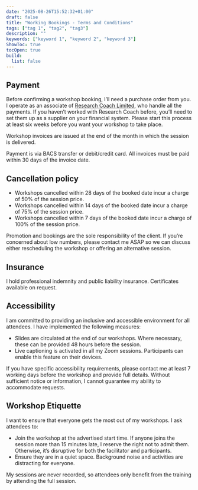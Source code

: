 ```yaml
---
date: "2025-08-26T15:52:32+01:00"
draft: false
title: "Working Bookings - Terms and Conditions"
tags: ["tag 1", "tag2", "tag3"]
description: ""
keywords: ["keyword 1", "keyword 2", "keyword 3"]
ShowToc: true
tocOpen: true
build:
  list: false
---
```


## Payment

Before confirming a workshop booking, I’ll need a purchase order from you. I operate as an associate of [Research Coach Limited](https://www.researchcoach.co.uk), who handle all the payments. If you haven’t worked with Research Coach before, you’ll need to set them up as a supplier on your financial system. Please start this process at least six weeks before you want your workshop to take place.

Workshop invoices are issued at the end of the month in which the session is delivered.

Payment is via BACS transfer or debit/credit card. All invoices must be paid within 30 days of
the invoice date.

## Cancellation policy

- Workshops cancelled within 28 days of the booked date incur a charge of 50% of the
session price.
- Workshops cancelled within 14 days of the booked date incur a charge of 75% of the
session price.
- Workshops cancelled within 7 days of the booked date incur a charge of 100% of the
session price.

Promotion and bookings are the sole responsibility of the client. If you’re concerned about low numbers, please contact me ASAP so we can discuss either rescheduling the workshop or offering an alternative session.

## Insurance

I hold professional indemnity and public liability insurance. Certificates available on request.

## Accessibility

I am committed to providing an inclusive and accessible environment for all attendees. I have implemented the following measures:

- Slides are circulated at the end of our workshops. Where necessary, these can be provided 48
hours before the session.
- Live captioning is activated in all my Zoom sessions. Participants can enable this feature on their devices.

If you have specific accessibility requirements, please contact me at least 7 working days before the
workshop and provide full details. Without sufficient notice or information, I cannot guarantee my ability to accommodate requests.

## Workshop Etiquette

I want to ensure that everyone gets the most out of my workshops. I ask attendees to:

- Join the workshop at the advertised start time. If anyone joins the session more than 15
minutes late, I reserve the right not to admit them. Otherwise, it’s disruptive for both
the facilitator and participants.
- Ensure they are in a quiet space. Background noise and activities are distracting for
everyone.

My sessions are never recorded, so attendees only benefit from the training by attending the full
session.